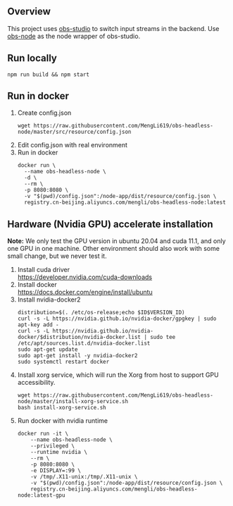 ## Overview

This project uses [obs-studio](https://github.com/obsproject/obs-studio) to switch input streams in the backend.
Use [obs-node](https://github.com/MengLi619/obs-node) as the node wrapper of obs-studio.

## Run locally
```shell script
npm run build && npm start
```

## Run in docker
1. Create config.json
    ```shell script
    wget https://raw.githubusercontent.com/MengLi619/obs-headless-node/master/src/resource/config.json
    ```
2. Edit config.json with real environment
3. Run in docker
    ```shell script
    docker run \
      --name obs-headless-node \
      -d \
      --rm \ 
      -p 8080:8080 \
      -v "$(pwd)/config.json":/node-app/dist/resource/config.json \
      registry.cn-beijing.aliyuncs.com/mengli/obs-headless-node:latest
    ```

## Hardware (Nvidia GPU) accelerate installation
**Note:** We only test the GPU version in ubuntu 20.04 and cuda 11.1, and only one GPU in one machine.
Other environment should also work with some small change, but we never test it. 
1. Install cuda driver    
https://developer.nvidia.com/cuda-downloads
2. Install docker    
https://docs.docker.com/engine/install/ubuntu
3. Install nvidia-docker2
    ```shell script
    distribution=$(. /etc/os-release;echo $ID$VERSION_ID)
    curl -s -L https://nvidia.github.io/nvidia-docker/gpgkey | sudo apt-key add -
    curl -s -L https://nvidia.github.io/nvidia-docker/$distribution/nvidia-docker.list | sudo tee /etc/apt/sources.list.d/nvidia-docker.list
    sudo apt-get update    
    sudo apt-get install -y nvidia-docker2
    sudo systemctl restart docker
    ```
4. Install xorg service, which will run the Xorg from host to support GPU accessibility.
    ```shell script
    wget https://raw.githubusercontent.com/MengLi619/obs-headless-node/master/install-xorg-service.sh
    bash install-xorg-service.sh
    ```
5. Run docker with nvidia runtime
    ```shell script
    docker run -it \
        --name obs-headless-node \
        --privileged \
        --runtime nvidia \
        --rm \
        -p 8080:8080 \
        -e DISPLAY=:99 \
        -v /tmp/.X11-unix:/tmp/.X11-unix \
        -v "$(pwd)/config.json":/node-app/dist/resource/config.json \
        registry.cn-beijing.aliyuncs.com/mengli/obs-headless-node:latest-gpu
    ```
    

